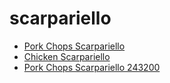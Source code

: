# scarpariello

 * [Pork Chops Scarpariello](../../index/p/pork-chops-scarpariello-243200.json)
 * [Chicken Scarpariello](../../index/c/chicken-scarpariello.json)
 * [Pork Chops Scarpariello 243200](../../index/p/pork-chops-scarpariello-243200.json)

